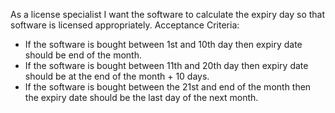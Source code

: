 As a license specialist I want the software to calculate the expiry day so that software is licensed appropriately. 
Acceptance Criteria: 
- If the software is bought between 1st and 10th day then expiry date should be end of the month. 
- If the software is bought between 11th and 20th day then expiry date should be at the end of the month + 10 days.
- If the software is bought between the 21st and end of the month then the expiry date should be the last day of the next month.


